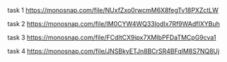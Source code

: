 task 1 https://monosnap.com/file/NUxfZxo0rwcmM6X8fegTv18PXZctLW

task 2 https://monosnap.com/file/IM0CYW4WQ33lodIx7Rf9WAdfIXYBuh

task 3 https://monosnap.com/file/FCdItCX9ipx7XMIbPFDaTMCpG9cva1

task 4 https://monosnap.com/file/JNSBkyETJn8BCrSR4BFqlM8S7NQ8Uj
